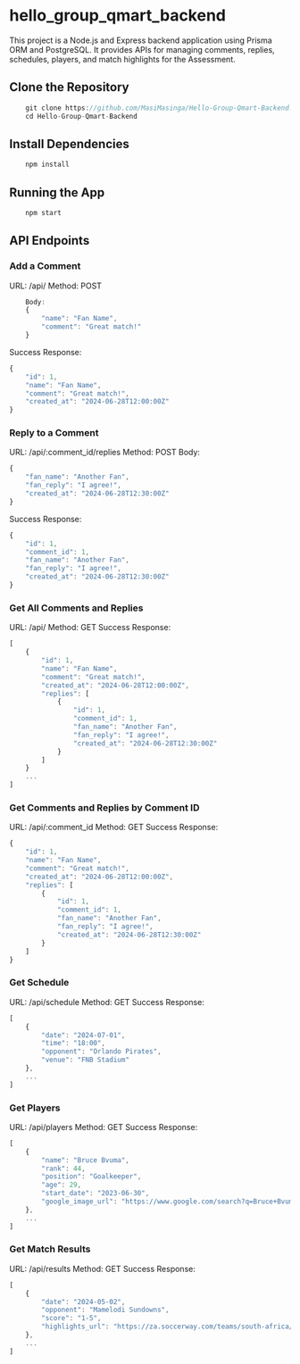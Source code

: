 # hello_group_qmart_backend

This project is a Node.js and Express backend application using Prisma ORM and PostgreSQL. It provides APIs for managing comments, replies, schedules, players, and match highlights for the Assessment.

## Clone the Repository

```js
    git clone https://github.com/MasiMasinga/Hello-Group-Qmart-Backend.git
    cd Hello-Group-Qmart-Backend
```

## Install Dependencies

```js
    npm install
```

## Running the App

```js
    npm start
```

## API Endpoints

### Add a Comment

URL: /api/
Method: POST

```js
    Body:
    {
        "name": "Fan Name",
        "comment": "Great match!"
    }
```

Success Response:

```js
{
    "id": 1,
    "name": "Fan Name",
    "comment": "Great match!",
    "created_at": "2024-06-28T12:00:00Z"
}
```

### Reply to a Comment

URL: /api/:comment_id/replies
Method: POST
Body:

```js
{
    "fan_name": "Another Fan",
    "fan_reply": "I agree!",
    "created_at": "2024-06-28T12:30:00Z"
}
```

Success Response:

```js
{
    "id": 1,
    "comment_id": 1,
    "fan_name": "Another Fan",
    "fan_reply": "I agree!",
    "created_at": "2024-06-28T12:30:00Z"
}
```

### Get All Comments and Replies

URL: /api/
Method: GET
Success Response:

```js
[
    {
        "id": 1,
        "name": "Fan Name",
        "comment": "Great match!",
        "created_at": "2024-06-28T12:00:00Z",
        "replies": [
            {
                "id": 1,
                "comment_id": 1,
                "fan_name": "Another Fan",
                "fan_reply": "I agree!",
                "created_at": "2024-06-28T12:30:00Z"
            }
        ]
    }
    ...
]
```

### Get Comments and Replies by Comment ID

URL: /api/:comment_id
Method: GET
Success Response:

```js
{
    "id": 1,
    "name": "Fan Name",
    "comment": "Great match!",
    "created_at": "2024-06-28T12:00:00Z",
    "replies": [
        {
            "id": 1,
            "comment_id": 1,
            "fan_name": "Another Fan",
            "fan_reply": "I agree!",
            "created_at": "2024-06-28T12:30:00Z"
        }
    ]
}
```

### Get Schedule

URL: /api/schedule
Method: GET
Success Response:

```js
[
    {
        "date": "2024-07-01",
        "time": "18:00",
        "opponent": "Orlando Pirates",
        "venue": "FNB Stadium"
    },
    ...
]
```

### Get Players

URL: /api/players
Method: GET
Success Response:

```js
[
    {
        "name": "Bruce Bvuma",
        "rank": 44,
        "position": "Goalkeeper",
        "age": 29,
        "start_date": "2023-06-30",
        "google_image_url": "https://www.google.com/search?q=Bruce+Bvuma&tbm=isch"
    },
    ...
]
```

### Get Match Results

URL: /api/results
Method: GET
Success Response:

```js
[
    {
        "date": "2024-05-02",
        "opponent": "Mamelodi Sundowns",
        "score": "1-5",
        "highlights_url": "https://za.soccerway.com/teams/south-africa/kaizer-chiefs/3528/matches/"
    },
    ...
]
```
